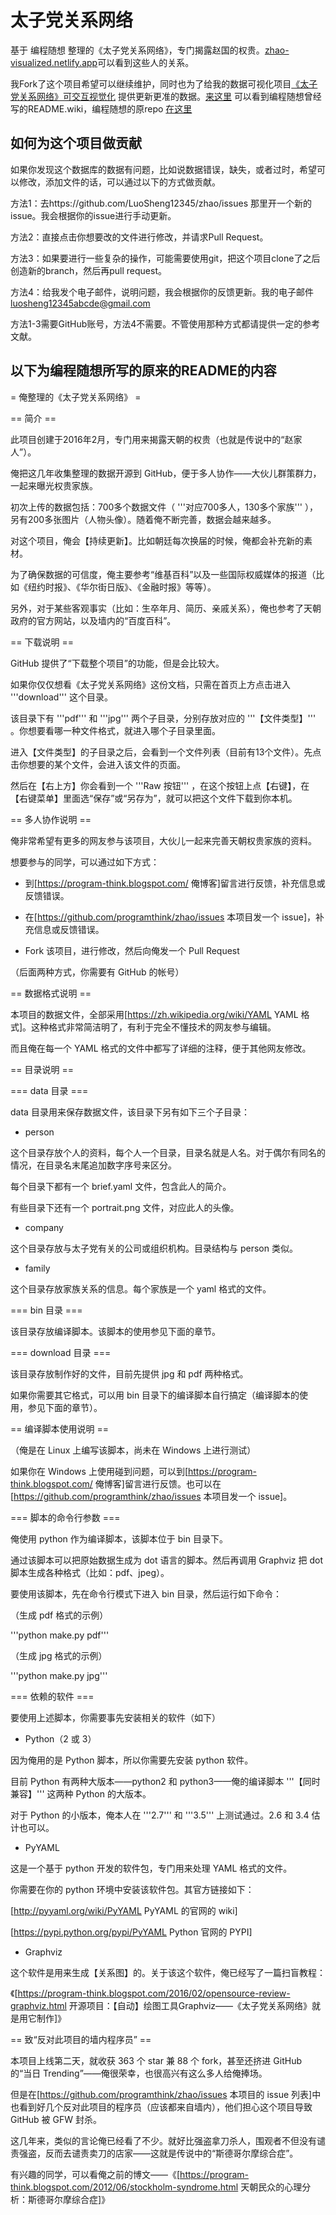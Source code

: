 # 太子党关系网络
基于 编程随想 整理的《太子党关系网络》，专门揭露赵国的权贵。[zhao-visualized.netlify.app](https://zhao-visualized.netlify.app)可以看到这些人的关系。

我Fork了这个项目希望可以继续维护，同时也为了给我的数据可视化项目[《太子党关系网络》可交互视觉化](https://github.com/LuoSheng12345/zhao-visualized) 提供更新更准的数据。[来这里](https://github.com/LuoSheng12345/zhao/blob/master/OLD_README.wiki) 可以看到编程随想曾经写的README.wiki，编程随想的原repo [在这里](https://github.com/programthink/zhao)

## 如何为这个项目做贡献
如果你发现这个数据库的数据有问题，比如说数据错误，缺失，或者过时，希望可以修改，添加文件的话，可以通过以下的方式做贡献。

方法1：去https://github.com/LuoSheng12345/zhao/issues 那里开一个新的issue。我会根据你的issue进行手动更新。

方法2：直接点击你想要改的文件进行修改，并请求Pull Request。

方法3：如果要进行一些复杂的操作，可能需要使用git，把这个项目clone了之后创造新的branch，然后再pull request。

方法4：给我发个电子邮件，说明问题，我会根据你的反馈更新。我的电子邮件[luosheng12345abcde@gmail.com](mailto:luosheng12345abcde@gmail.com)

方法1-3需要GitHub账号，方法4不需要。不管使用那种方式都请提供一定的参考文献。

## 以下为编程随想所写的原来的README的内容

= 俺整理的《太子党关系网络》 =

== 简介 ==

此项目创建于2016年2月，专门用来揭露天朝的权贵（也就是传说中的“赵家人”）。

俺把这几年收集整理的数据开源到 GitHub，便于多人协作——大伙儿群策群力，一起来曝光权贵家族。

初次上传的数据包括：700多个数据文件（ '''对应700多人，130多个家族''' ），另有200多张图片（人物头像）。随着俺不断完善，数据会越来越多。

对这个项目，俺会【持续更新】。比如朝廷每次换届的时候，俺都会补充新的素材。

为了确保数据的可信度，俺主要参考“维基百科”以及一些国际权威媒体的报道（比如《纽约时报》、《华尔街日版》、《金融时报》等等）。

另外，对于某些客观事实（比如：生卒年月、简历、亲戚关系），俺也参考了天朝政府的官方网站，以及墙内的“百度百科”。


== 下载说明 ==

GitHub 提供了“下载整个项目”的功能，但是会比较大。

如果你仅仅想看《太子党关系网络》这份文档，只需在首页上方点击进入 '''download''' 这个目录。

该目录下有 '''pdf''' 和 '''jpg''' 两个子目录，分别存放对应的 '''【文件类型】''' 。你想要看哪一种文件格式，就进入哪个子目录里面。

进入【文件类型】的子目录之后，会看到一个文件列表（目前有13个文件）。先点击你想要的某个文件，会进入该文件的页面。

然后在【右上方】你会看到一个 '''Raw 按钮''' ，在这个按钮上点【右键】，在【右键菜单】里面选“保存”或“另存为”，就可以把这个文件下载到你本机。


== 多人协作说明 ==

俺非常希望有更多的网友参与该项目，大伙儿一起来完善天朝权贵家族的资料。

想要参与的同学，可以通过如下方式：

* 到[https://program-think.blogspot.com/ 俺博客]留言进行反馈，补充信息或反馈错误。

* 在[https://github.com/programthink/zhao/issues 本项目发一个 issue]，补充信息或反馈错误。

* Fork 该项目，进行修改，然后向俺发一个 Pull Request

（后面两种方式，你需要有 GitHub 的帐号）


== 数据格式说明 ==

本项目的数据文件，全部采用[https://zh.wikipedia.org/wiki/YAML YAML 格式]。这种格式非常简洁明了，有利于完全不懂技术的网友参与编辑。

而且俺在每一个 YAML 格式的文件中都写了详细的注释，便于其他网友修改。


== 目录说明 ==

=== data 目录 ===

data 目录用来保存数据文件，该目录下另有如下三个子目录：

* person

这个目录存放个人的资料，每个人一个目录，目录名就是人名。对于偶尔有同名的情况，在目录名末尾追加数字序号来区分。

每个目录下都有一个 brief.yaml 文件，包含此人的简介。

有些目录下还有一个 portrait.png 文件，对应此人的头像。

* company

这个目录存放与太子党有关的公司或组织机构。目录结构与 person 类似。

* family

这个目录存放家族关系的信息。每个家族是一个 yaml 格式的文件。

=== bin 目录 ===

该目录存放编译脚本。该脚本的使用参见下面的章节。

=== download 目录 ===

该目录存放制作好的文件，目前先提供 jpg 和 pdf 两种格式。

如果你需要其它格式，可以用 bin 目录下的编译脚本自行搞定（编译脚本的使用，参见下面的章节）。


== 编译脚本使用说明 ==

（俺是在 Linux 上编写该脚本，尚未在 Windows 上进行测试）

如果你在 Windows 上使用碰到问题，可以到[https://program-think.blogspot.com/ 俺博客]留言进行反馈。也可以在[https://github.com/programthink/zhao/issues 本项目发一个 issue]。

=== 脚本的命令行参数 ===

俺使用 python 作为编译脚本，该脚本位于 bin 目录下。

通过该脚本可以把原始数据生成为 dot 语言的脚本。然后再调用 Graphviz 把 dot 脚本生成各种格式（比如：pdf、jpeg）。

要使用该脚本，先在命令行模式下进入 bin 目录，然后运行如下命令：

（生成 pdf 格式的示例）

'''python make.py pdf'''

（生成 jpg 格式的示例）

'''python make.py jpg'''

=== 依赖的软件 ===

要使用上述脚本，你需要事先安装相关的软件（如下）

* Python（2 或 3）

因为俺用的是 Python 脚本，所以你需要先安装 python 软件。

目前 Python 有两种大版本——python2 和 python3——俺的编译脚本 '''【同时兼容】''' 这两种 Python 的大版本。

对于 Python 的小版本，俺本人在 '''2.7''' 和 '''3.5''' 上测试通过。2.6 和 3.4 估计也可以。

* PyYAML

这是一个基于 python 开发的软件包，专门用来处理 YAML 格式的文件。

你需要在你的 python 环境中安装该软件包。其官方链接如下：

[http://pyyaml.org/wiki/PyYAML PyYAML 的官网的 wiki]

[https://pypi.python.org/pypi/PyYAML Python 官网的 PYPI]

* Graphviz

这个软件是用来生成【关系图】的。关于该这个软件，俺已经写了一篇扫盲教程：

《[https://program-think.blogspot.com/2016/02/opensource-review-graphviz.html 开源项目：【自动】绘图工具Graphviz——《太子党关系网络》就是用它制作]》


== 致“反对此项目的墙内程序员” ==

本项目上线第二天，就收获 363 个 star 兼 88 个 fork，甚至还挤进 GitHub 的“当日 Trending”——俺很荣幸，也很高兴有这么多人给俺捧场。

但是在[https://github.com/programthink/zhao/issues 本项目的 issue 列表]中也看到好几个反对此项目的程序员（应该都来自墙内），他们担心这个项目导致 GitHub 被 GFW 封杀。

这几年来，类似的言论俺已经看了不少。就好比强盗拿刀杀人，围观者不但没有谴责强盗，反而去谴责卖刀的店家——这就是传说中的“斯德哥尔摩综合症”。

有兴趣的同学，可以看俺之前的博文——《[https://program-think.blogspot.com/2012/06/stockholm-syndrome.html 天朝民众的心理分析：斯德哥尔摩综合症]》
